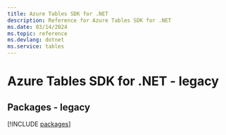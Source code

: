 ```yaml
---
title: Azure Tables SDK for .NET
description: Reference for Azure Tables SDK for .NET
ms.date: 03/14/2024
ms.topic: reference
ms.devlang: dotnet
ms.service: tables
---
```

# Azure Tables SDK for .NET - legacy
## Packages - legacy
[!INCLUDE [packages](tables-index.md)]